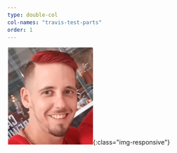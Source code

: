 ```yaml
---
type: double-col
col-names: "travis-test-parts"
order: 1
---
```


![Travis Headshot](/assets/images/test-travis-headshot.png){:class="img-responsive"}